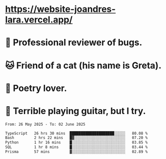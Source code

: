 # https://website-joandres-lara.vercel.app/
# 🐛 Professional reviewer of bugs.
# 🐱 Friend of a cat (his name is Greta).
# 📜 Poetry lover.
# 🎸 Terrible playing guitar, but I try.

<!--START_SECTION:waka-->

```txt
From: 26 May 2025 - To: 02 June 2025

TypeScript   26 hrs 30 mins  ████████████████████░░░░░   80.08 %
Bash         2 hrs 22 mins   █▓░░░░░░░░░░░░░░░░░░░░░░░   07.20 %
Python       1 hr 16 mins    █░░░░░░░░░░░░░░░░░░░░░░░░   03.85 %
SQL          1 hr 8 mins     █░░░░░░░░░░░░░░░░░░░░░░░░   03.44 %
Prisma       57 mins         ▓░░░░░░░░░░░░░░░░░░░░░░░░   02.89 %
```

<!--END_SECTION:waka-->

